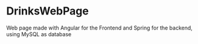 # DrinksWebPage
Web page made with Angular for the Frontend and Spring for the backend, using MySQL as database
